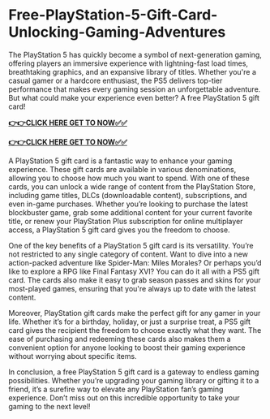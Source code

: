 # Free-PlayStation-5-Gift-Card-Unlocking-Gaming-Adventures

The PlayStation 5 has quickly become a symbol of next-generation gaming, offering players an immersive experience with lightning-fast load times, breathtaking graphics, and an expansive library of titles. Whether you're a casual gamer or a hardcore enthusiast, the PS5 delivers top-tier performance that makes every gaming session an unforgettable adventure. But what could make your experience even better? A free PlayStation 5 gift card!

[**👉👉CLICK HERE GET TO NOW✅✅**](https://free24.raj-solution.com/free-psn-gift-card/)

[**👉👉CLICK HERE GET TO NOW✅✅**](https://free24.raj-solution.com/free-psn-gift-card/)

A PlayStation 5 gift card is a fantastic way to enhance your gaming experience. These gift cards are available in various denominations, allowing you to choose how much you want to spend. With one of these cards, you can unlock a wide range of content from the PlayStation Store, including game titles, DLCs (downloadable content), subscriptions, and even in-game purchases. Whether you’re looking to purchase the latest blockbuster game, grab some additional content for your current favorite title, or renew your PlayStation Plus subscription for online multiplayer access, a PlayStation 5 gift card gives you the freedom to choose.

One of the key benefits of a PlayStation 5 gift card is its versatility. You’re not restricted to any single category of content. Want to dive into a new action-packed adventure like Spider-Man: Miles Morales? Or perhaps you’d like to explore a RPG like Final Fantasy XVI? You can do it all with a PS5 gift card. The cards also make it easy to grab season passes and skins for your most-played games, ensuring that you're always up to date with the latest content.

Moreover, PlayStation gift cards make the perfect gift for any gamer in your life. Whether it’s for a birthday, holiday, or just a surprise treat, a PS5 gift card gives the recipient the freedom to choose exactly what they want. The ease of purchasing and redeeming these cards also makes them a convenient option for anyone looking to boost their gaming experience without worrying about specific items.

In conclusion, a free PlayStation 5 gift card is a gateway to endless gaming possibilities. Whether you’re upgrading your gaming library or gifting it to a friend, it’s a surefire way to elevate any PlayStation fan’s gaming experience. Don’t miss out on this incredible opportunity to take your gaming to the next level!
